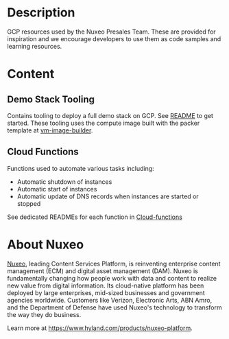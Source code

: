 # Description
GCP resources used by the Nuxeo Presales Team. These are provided for inspiration and we encourage developers to use them as code samples and learning resources.

# Content

## Demo Stack Tooling
Contains tooling to deploy a full demo stack on GCP. See [README](Demo-stack/README.md) to get started.
These tooling uses the compute image built with the packer template at [vm-image-builder](../_COMMON/vm-image-builder/README.md).

## Cloud Functions
Functions used to automate various tasks including:
* Automatic shutdown of instances
* Automatic start of instances
* Automatic update of DNS records when instances are started or stopped

See dedicated READMEs for each function in  [Cloud-functions](Cloud-functions)

# About Nuxeo
[Nuxeo](https://www.hyland.com/products/nuxeo-platform), leading Content Services Platform, is reinventing enterprise content management (ECM) and digital asset management (DAM). Nuxeo is fundamentally changing how people work with data and content to realize new value from digital information. Its cloud-native platform has been deployed by large enterprises, mid-sized businesses and government agencies worldwide. Customers like Verizon, Electronic Arts, ABN Amro, and the Department of Defense have used Nuxeo's technology to transform the way they do business.

Learn more at https://www.hyland.com/products/nuxeo-platform.
